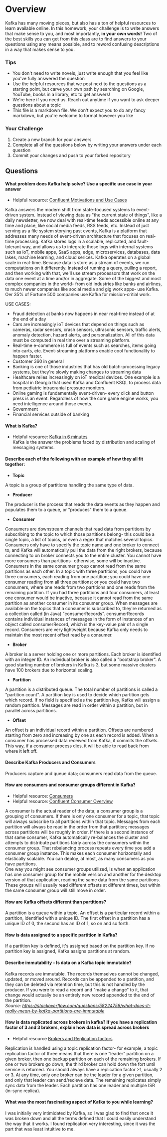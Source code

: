 # Overview

Kafka has many moving pieces, but also has a ton of helpful resources to learn available online. In this homework, your
challenge is to write answers that make sense to you, and most importantly, **in your own words!**
Two of the best skills you can get from this class are to find answers to your questions using any means possible, and to
reword confusing descriptions in a way that makes sense to you. 

### Tips
* You don't need to write novels, just write enough that you feel like you've fully answered the question
* Use the helpful resources that we post next to the questions as a starting point, but carve your own path by searching on Google, YouTube, books in a library, etc to get answers!
* We're here if you need us. Reach out anytime if you want to ask deeper questions about a topic 
* This file is a markdown file. We don't expect you to do any fancy markdown, but you're welcome to format however you like

### Your Challenge
1. Create a new branch for your answers 
2. Complete all of the questions below by writing your answers under each question
3. Commit your changes and push to your forked repository

## Questions
#### What problem does Kafka help solve? Use a specific use case in your answer 
* Helpful resource: [Confluent Motivations and Use Cases](https://youtu.be/BsojaA1XnpM)  

Kafka answers the modern shift from state-focused systems to event-driven system. Instead of viewing data as "the current state of things", like a daily newsletter, we now deal with real-time feeds accessible online at any time and place, like social media feeds, RSS feeds, etc. Instead of just serving as a file system storying past events, Kafka is a platform that addresses many needs of event-driven architecture that focuses on real-time processing. Kafka stores logs in a scalable, replicated, and fault-tolerant way, and allows us to integrate those logs with internal systems such as ioT, mobile apps, SaaS apps, edge, microservices, databases, data lakes, machine learning, and cloud serices. Kafka operates on a global scale in real-time. Because data is store as a stream of events, we run computations on it differently. Instead of running a query, pulling a report, and then working with that, we'll use stream processors that work on the data one event at a time and/or in aggregate. Some of the biggest and most complex companies in the world- from old industries like banks and airlines, to much newer companies like social media and gig work apps- use Kafka. Oer 35% of Fortune 500 companies use Kafka for mission-critial work.  

USE CASES:  
* Fraud detection at banks now happens in near real-time instead of at the end of a day
* Cars are increasingly ioT devices that depend on things such as cameras, radar sensors, crash sensors, ultrasonic sensors, traffic alerts, anomaly detection, hazard alerts, and personalization. All of this data must be computed in real time over a streaming platform.  
* Real-time e-commerce is full of events such as searches, items going into carts, etc. Event-streaming platforms enable cool functionality to happen faster.
* Customer 360 in general
* Banking is one of those industries that has old batch-processing legacy systems, but they're slowly making changes to streaming data
* Healthcare relies increasingly on ioT medical devices. One example is a hospital in Georgia that used Kafka and Confluent KSQL to process data from pediatric intracranial pressure monitors.
* Online gaming is fundamentally event-driven- every click and button press is an event. Regardless of how the core game engine works, you need intelligence around those events.
* Government
* Financial services outside of banking



#### What is Kafka?
* Helpful resource: [Kafka in 6 minutes](https://youtu.be/Ch5VhJzaoaI)   
Kafka is the answer the problems faced by distribution and scaling of messaging systems.

#### Describe each of the following with an example of how they all fit together: 
 * **Topic**

A topic is a group of partitions handling the same type of data.
 * **Producer** 

The producer is the process that reads the data events as they happen and populates them to a queue, or "produces" them to a queue.
 * **Consumer** 

Consumers are downstream channels that read data from partitions by subscribing to the topic to which those partitions belong- this could be a single topic, a list of topics, or even a regex that matches several topics. Consumers only have to specify the topic name and one broker to connect to, and Kafka will automatically pull the data from the right brokers, because connecting to on broker connects you to the entire cluster. You cannot have more consumers than partitions- otherwise, some will be inactive. Consumers in the same consumer group cannot read from the same partitions as each other. In a topic with three partitions, you could have three consumers, each reading from one partition; you could have one consumer reading from all three partitions; or you could have two consumers, where one reads from two partitions and one reads from the remaining partition. If you had three partitions and four consumers, at least one consumer would be inactive, because it cannot read from the same partition as another consumer in its consumer group. When messages are available on the topics that a consumer is subscribed to, they're returned as a collection called (in Java) "consumerRecords". consumerRecords contains individual instances of messages in the form of instances of an object called consumerRecord, which is the key-value pair of a single record. Consumers are very lightweight because Kafka only needs to maintain the most recent offset read by a consumer.
 * **Broker**  

A broker is a server holding one or more partitions. Each broker is identified with an integer ID. An individual broker is also called a "bootstrap broker". A good starting number of brokers in Kafka is 3, but some massive clusters have 100 brokers due to horizontal scaling.
 * **Partition**

A partition is a distributed queue. The total number of partitions is called a "partition count". A partition key is used to decide which partition gets which record. If no field is specified as the partition key, Kafka will assign a random partition. Messages are read in order within a partition, but in parallel across partitions.
 * **Offset** 

An offset is an individual record within a partition. Offsets are numbered starting from zero and increasing by one as each record is added. When a consumer has processed data received from Kafka, it commits the offsets. This way, if a consumer process dies, it will be able to read back from where it left off.

#### Describe Kafka Producers and Consumers
Producers capture and queue data; consumers read data from the queue.

#### How are consumers and consumer groups different in Kafka? 
* Helpful resource: [Consumers](https://youtu.be/lAdG16KaHLs)
* Helpful resource: [Confluent Consumer Overview](https://youtu.be/Z9g4jMQwog0)    

A consumer is the actual reader of the data; a consumer group is a grouping of consumers. If there is only one consumer for a topic, that topic will always subscribe to all partitions within that topic. Messages from each partition will always be read in the order from that partition; messages across partitions will be roughly in order. If there is a second instance of that same consumer, Kafka automatically re-balances the cluster and attempts to distribute partitions fairly across the consumers within the consumer group. That rebalancing process repeats every time you add a consumer group instance. This makes each consumer horizontally and elastically scalable. You can deploy, at most, as many consumers as you have partitions.  
One way you might see consumer groups utilized, is when an application has one consumer group for the mobile version and another for the desktop version of that application, reading the same data from the same partitions. These groups will usually read different offsets at different times, but within the same consumer group will still move in order.

#### How are Kafka offsets different than partitions? 
A partition is a queue within a topic. An offset is a particular record within a partition, identified with a unique ID. The first offset in a partition has a unique ID of 0, the second has an ID of 1, so on and so forth.

#### How is data assigned to a specific partition in Kafka? 
If a partition key is defined, it's assigned based on the partition key. If no partition key is assigned, Kafka assigns partitions at random.

#### Describe immutability - Is data on a Kafka topic immutable? 
Kafka records are immutable. The records themselves cannot be changed, updated, or moved around. Records can be appended to a partition, and they can be deleted via retention time, but this is not handled by the producer. If you were to read a record and "make a change" to it, that change would actually be an entirely new record appended to the end of the partition.  
*Source: https://stackoverflow.com/questions/58224758/what-does-it-really-mean-by-kafka-partitions-are-immutable*

#### How is data replicated across brokers in kafka? If you have a replication factor of 3 and 3 brokers, explain how data is spread across brokers
* Helpful resource [Brokers and Replication factors](https://youtu.be/ZOU7PJWZU9w)  

Replication is handled using a topic replication factor- for example, a topic replication factor of three means that there is one "leader" partition on a given broker, then one backup partition on each of the remaining brokers. If one or two brokers go down, the third broker can hold down the fort until service is returned. You should always have a replication factor >1, usually 2 or 3. At any time, only one broker can be the leader for a given partition, and only that leader can send/recieve data. The remaining replicates simply sync data from the leader. Each partition has one leader and multiple ISR (in-sync replica).

#### What was the most fascinating aspect of Kafka to you while learning? 
I was initially very intimidated by Kafka, so I was glad to find that once it was broken down and all the terms defined that I could easily understand the way that it works. I found replication very interesting, since it was the part that was least intuitive to me.



